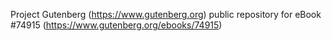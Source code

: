 Project Gutenberg (https://www.gutenberg.org) public repository for
eBook #74915 (https://www.gutenberg.org/ebooks/74915)
